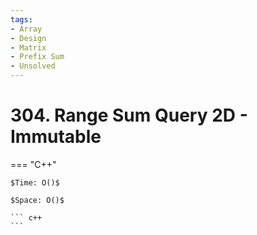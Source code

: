 ```yaml
---
tags:
- Array
- Design
- Matrix
- Prefix Sum
- Unsolved
---
```



# 304. Range Sum Query 2D - Immutable

=== "C++"

    $Time: O()$

    $Space: O()$

    ``` c++
    ```